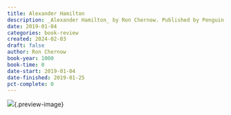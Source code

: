 ```yaml
---
title: Alexander Hamilton
description: _Alexander Hamilton_ by Ron Chernow. Published by Penguin Publishing Group, with ISBN 9781101200858.0. Read on 2019-01-04
date: 2019-01-04
categories: book-review
created: 2024-02-03
draft: false
author: Ron Chernow
book-year: 1000
book-time: 0
date-start: 2019-01-04
date-finished: 2019-01-25
pct-complete: 0
---
```


![](https://img2.od-cdn.com/ImageType-100/1523-1/{4AADE033-9F17-4E25-9425-81591DCBA087}Img100.jpg){.preview-image}